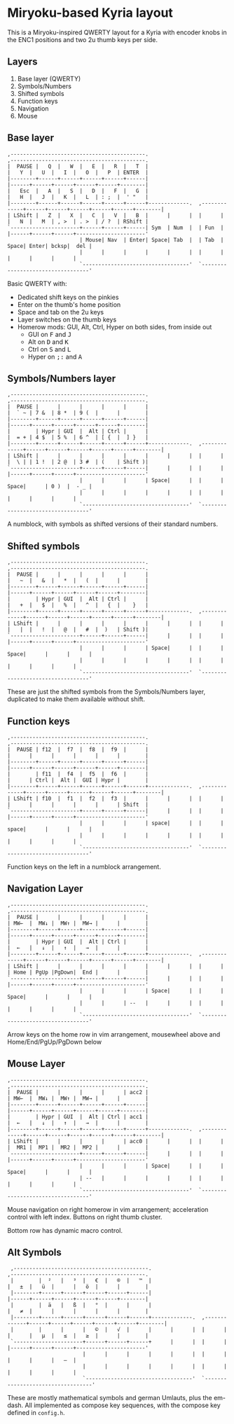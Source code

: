 # Miryoku-based Kyria layout

This is a Miryoku-inspired QWERTY layout for a Kyria with encoder knobs in the
ENC1 positions and two 2u thumb keys per side.

## Layers

1. Base layer (QWERTY)
2. Symbols/Numbers
3. Shifted symbols
4. Function keys
5. Navigation
6. Mouse

## Base layer
```
,-------------------------------------------.                              ,-------------------------------------------.
|  PAUSE |   Q  |   W  |   E  |   R  |   T  |                              |   Y  |   U  |   I  |   O  |   P  | ENTER  |
|--------+------+------+------+------+------|                              |------+------+------+------+------+--------|
|   Esc  |   A  |   S  |   D  |   F  |   G  |                              |   H  |   J  |   K  |   L  | : ;  |  ' "   |
|--------+------+------+------+------+------+-------------.  ,-------------+------+------+------+------+------+--------|
| LShift |   Z  |   X  |   C  |   V  |   B  |      |      |  |      |      |   N  |   M  | , >  | . >  | / ?  | RShift |
`----------------------+------+------+------| Sym  | Num  |  | Fun  |      |------+------+------+----------------------'
                       | Mouse| Nav  | Enter| Space| Tab  |  | Tab  | Space| Enter| bcksp|  del |
                       |      |      |      |      |      |  |      |      |      |      |      |
                       `----------------------------------'  `----------------------------------'
```


Basic QWERTY with:

- Dedicated shift keys on the pinkies
- Enter on the thumb's home position
- Space and tab on the 2u keys
- Layer switches on the thumb keys
- Homerow mods: GUI, Alt, Ctrl, Hyper on both sides, from inside out
  - GUI on <kbd>F</kbd> and <kbd>J</kbd>
  - Alt on <kbd>D</kbd> and <kbd>K</kbd>
  - Ctrl on <kbd>S</kbd> and <kbd>L</kbd>
  - Hyper on <kbd>;:</kbd> and <kbd>A</kbd>

## Symbols/Numbers layer

```
,-------------------------------------------.                              ,-------------------------------------------.
|  PAUSE |      |      |      |      |      |                              |  ` ~ | 7 &  | 8 *  | 9 (  |      |        |
|--------+------+------+------+------+------|                              |------+------+------+------+------+--------|
|        | Hypr | GUI  |  Alt | Ctrl |      |                              |  = + | 4 $  | 5 %  | 6 ^  | [ {  |  ] }   |
|--------+------+------+------+------+------+-------------.  ,-------------+------+------+------+------+------+--------|
| LShift |      |      |      |      |      |      |      |  |      |      |  \ | | 1 !  | 2 @  | 3 #  | (    | Shift )|
`----------------------+------+------+------|      |      |  |      |      |------+------+------+----------------------'
                       |      |      |      | Space|      |  |      | Space|      | 0 )  |  - _ |
                       |      |      |      |      |      |  |      |      |      |      |      |
                       `----------------------------------'  `----------------------------------'

```

A numblock, with symbols as shifted versions of their standard numbers.


## Shifted symbols
                                                                                                                         
```
,-------------------------------------------.                              ,-------------------------------------------.
|  PAUSE |      |      |      |      |      |                              |   ~  |   &  |   *  |   (  |      |        |
|--------+------+------+------+------+------|                              |------+------+------+------+------+--------|
|        | Hypr | GUI  |  Alt | Ctrl |      |                              |   +  |   $  |   %  |   ^  |   {  |    }   |
|--------+------+------+------+------+------+-------------.  ,-------------+------+------+------+------+------+--------|
| LShift |      |      |      |      |      |      |      |  |      |      |   |  |   !  |   @  |   #  |  )   | Shift )|
`----------------------+------+------+------|      |      |  |      |      |------+------+------+----------------------'
                       |      |      |      | Space|      |  |      | Space|      |      |      |
                       |      |      |      |      |      |  |      |      |      |      |      |
                       `----------------------------------'  `----------------------------------'

```

These are just the shifted symbols from the Symbols/Numbers layer, duplicated to
make them available without shift.

## Function keys
```
,-------------------------------------------.                              ,-------------------------------------------.
|  PAUSE | f12  |  f7  |  f8  |  f9  |      |                              |      |      |      |      |      |        |
|--------+------+------+------+------+------|                              |------+------+------+------+------+--------|
|        | f11  |  f4  |  f5  |  f6  |      |                              |      | Ctrl |  Alt |  GUI | Hypr |        |
|--------+------+------+------+------+------+-------------.  ,-------------+------+------+------+------+------+--------|
| LShift | f10  |  f1  |  f2  |  f3  |      |      |      |  |      |      |      |      |      |      |      | Shift  |
`----------------------+------+------+------|      |      |  |      |      |------+------+------+----------------------'
                       |      |      |      | space|      |  |      | space|      |      |      |
                       |      |      |      |      |      |  |      |      |      |      |      |
                       `----------------------------------'  `----------------------------------'
```
Function keys on the left in a numblock arrangement.


## Navigation Layer
```
,-------------------------------------------.                              ,-------------------------------------------.
|  PAUSE |      |      |      |      |      |                              | MW←  |  MW↓ |  MW↑ |  MW→ |      |        |
|--------+------+------+------+------+------|                              |------+------+------+------+------+--------|
|        | Hypr | GUI  |  Alt | Ctrl |      |                              |  ←   |   ↓  |   ↑  |   →  |      |        |
|--------+------+------+------+------+------+-------------.  ,-------------+------+------+------+------+------+--------|
| LShift |      |      |      |      |      |      |      |  |      |      | Home | PgUp |PgDown|  End |      |        |
`----------------------+------+------+------|      |      |  |      |      |------+------+------+----------------------'
                       |      |      |      | Space|      |  |      | Space|      |      |      |
                       |      |      | --   |      |      |  |      |      |      |      |      |
                       `----------------------------------'  `----------------------------------'
```

Arrow keys on the home row in vim arrangement, mousewheel above and
Home/End/PgUp/PgDown below

## Mouse Layer
```
,-------------------------------------------.                              ,-------------------------------------------.
|  PAUSE |      |      |      |      | acc2 |                              | MW←  |  MW↓ |  MW↑ |  MW→ |      |        |
|--------+------+------+------+------+------|                              |------+------+------+------+------+--------|
|        | Hypr | GUI  |  Alt | Ctrl | acc1 |                              |  ←   |   ↓  |   ↑  |   →  |      |        |
|--------+------+------+------+------+------+-------------.  ,-------------+------+------+------+------+------+--------|
| LShift |      |      |      |      | acc0 |      |      |  |      |      |  MR1 |  MP1 |  MR2 |  MP2 |      |        |
`----------------------+------+------+------|      |      |  |      |      |------+------+------+----------------------'
                       |      |      |      | Space|      |  |      | Space|      |      |      |
                       | --   |      |      |      |      |  |      |      |      |      |      |
                       `----------------------------------'  `----------------------------------'
```

Mouse navigation on right homerow in vim arrangement; acceleration control with
left index. Buttons on right thumb cluster.

Bottom row has dynamic macro control.


## Alt Symbols
```
 ,-------------------------------------------.                              ,-------------------------------------------.
 |        |  ²   |   ³  |   €  |   ®  |   ™  |                              |   ±  |   ü  |      |   ö  |      |        |
 |--------+------+------+------+------+------|                              |------+------+------+------+------+--------|
 |        |  ä   |   ß  |   °  |      |      |                              |   ≠  |      |      |      |      |        |
 |--------+------+------+------+------+------+-------------.  ,-------------+------+------+------+------+------+--------|
 |        |      |      |   ©  |   √  |      |      |      |  |      |      |      |   µ  |   ≤  |   ≥  |      |        |
 `----------------------+------+------+------+      |      |  |      |      |------+------+------+----------------------'
                        |      |      |      |      |      |  |      |      |      |      |   —  |
                        |      |      |      |      |      |  |      |      |      |      |      |
                        `----------------------------------'  `----------------------------------'
```

These are mostly mathematical symbols and german Umlauts, plus the em-dash. All
implemented as compose key sequences, with the compose key defined in
`config.h`.
